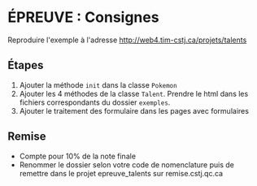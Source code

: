 ÉPREUVE : Consignes
===================

Reproduire l'exemple à l'adresse http://web4.tim-cstj.ca/projets/talents

Étapes
------
1. Ajouter la méthode `init` dans la classe `Pokemon`
1. Ajouter les 4 méthodes de la classe `Talent`. Prendre le html dans les fichiers correspondants du dossier `exemples`.
1. Ajouter le traitement des formulaire dans les pages avec formulaires

Remise
------
- Compte pour 10% de la note finale
- Renommer le dossier selon votre code de nomenclature puis de remettre dans le projet epreuve_talents sur remise.cstj.qc.ca